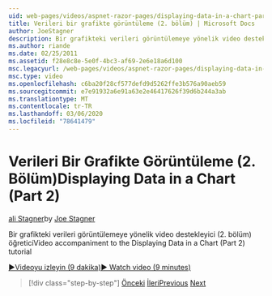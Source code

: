 ```yaml
---
uid: web-pages/videos/aspnet-razor-pages/displaying-data-in-a-chart-part-2
title: Verileri bir grafikte görüntüleme (2. bölüm) | Microsoft Docs
author: JoeStagner
description: Bir grafikteki verileri görüntülemeye yönelik video destekleyici (2. bölüm) öğretici
ms.author: riande
ms.date: 02/25/2011
ms.assetid: f28e8c8e-5e0f-4bc3-af69-2e6e18a6d100
msc.legacyurl: /web-pages/videos/aspnet-razor-pages/displaying-data-in-a-chart-part-2
msc.type: video
ms.openlocfilehash: c6ba20f28cf577defd9d5262ffe3b576a90aeb59
ms.sourcegitcommit: e7e91932a6e91a63e2e46417626f39d6b244a3ab
ms.translationtype: MT
ms.contentlocale: tr-TR
ms.lasthandoff: 03/06/2020
ms.locfileid: "78641479"
---
```

# <a name="displaying-data-in-a-chart-part-2"></a><span data-ttu-id="01edb-103">Verileri Bir Grafikte Görüntüleme (2. Bölüm)</span><span class="sxs-lookup"><span data-stu-id="01edb-103">Displaying Data in a Chart (Part 2)</span></span>

<span data-ttu-id="01edb-104">[ali Stagner](https://github.com/JoeStagner)</span><span class="sxs-lookup"><span data-stu-id="01edb-104">by [Joe Stagner](https://github.com/JoeStagner)</span></span>

<span data-ttu-id="01edb-105">Bir grafikteki verileri görüntülemeye yönelik video destekleyici (2. bölüm) öğretici</span><span class="sxs-lookup"><span data-stu-id="01edb-105">Video accompaniment to the Displaying Data in a Chart (Part 2) tutorial</span></span>

<span data-ttu-id="01edb-106">[&#9654;Videoyu izleyin (9 dakika)](https://channel9.msdn.com/Blogs/ASP-NET-Site-Videos/displaying-data-in-a-chart-(part-2))</span><span class="sxs-lookup"><span data-stu-id="01edb-106">[&#9654; Watch video (9 minutes)](https://channel9.msdn.com/Blogs/ASP-NET-Site-Videos/displaying-data-in-a-chart-(part-2))</span></span>

> [!div class="step-by-step"]
> <span data-ttu-id="01edb-107">[Önceki](displaying-data-in-a-chart-part-1.md)
> [İleri](working-with-files.md)</span><span class="sxs-lookup"><span data-stu-id="01edb-107">[Previous](displaying-data-in-a-chart-part-1.md)
[Next](working-with-files.md)</span></span>
